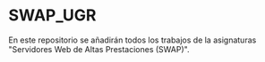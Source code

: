 # SWAP_UGR
En este repositorio se añadirán todos los trabajos de la asignaturas "Servidores Web de Altas Prestaciones (SWAP)".

